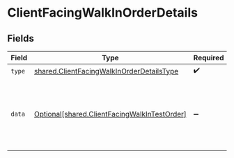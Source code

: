 # ClientFacingWalkInOrderDetails


## Fields

| Field                                                                                                                 | Type                                                                                                                  | Required                                                                                                              | Description                                                                                                           | Example                                                                                                               |
| --------------------------------------------------------------------------------------------------------------------- | --------------------------------------------------------------------------------------------------------------------- | --------------------------------------------------------------------------------------------------------------------- | --------------------------------------------------------------------------------------------------------------------- | --------------------------------------------------------------------------------------------------------------------- |
| `type`                                                                                                                | [shared.ClientFacingWalkInOrderDetailsType](../../models/shared/clientfacingwalkinorderdetailstype.md)                | :heavy_check_mark:                                                                                                    | N/A                                                                                                                   |                                                                                                                       |
| `data`                                                                                                                | [Optional[shared.ClientFacingWalkInTestOrder]](../../models/shared/clientfacingwalkintestorder.md)                    | :heavy_minus_sign:                                                                                                    | Schema for a walk-in test order in the client facing API.<br/><br/>To be used as part of a ClientFacingOrder.         | {"id":"6b9b3c57-62f8-45a1-809e-df6955dfc0fe","created_at":"2020-01-01T00:00:00Z","updated_at":"2020-01-01T00:00:00Z"} |
